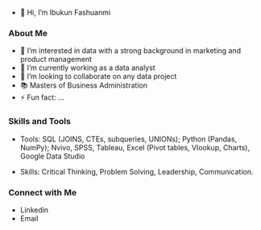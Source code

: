 - 👋 Hi, I’m Ibukun Fashuanmi

### About Me
- 👀 I’m interested in data with a strong background in marketing and product management
- 🌱 I’m currently working as a data analyst 
- 💞️ I’m looking to collaborate on any data project 
- 📚  Masters of Business Administration 
- ⚡ Fun fact: ...


### Skills and Tools 

- Tools: SQL (JOINS, CTEs, subqueries, UNIONs); Python (Pandas, NumPy); Nvivo, SPSS, Tableau,  Excel (Pivot tables, Vlookup, Charts), Google Data Studio
  
- Skills: Critical Thinking, Problem Solving, Leadership, Communication.


### Connect with Me
* Linkedin
* Email 


<!---
IbukunFashuanmi20/IbukunFashuanmi20 is a ✨ special ✨ repository because its `README.md` (this file) appears on your GitHub profile.
You can click the Preview link to take a look at your changes.
--->
